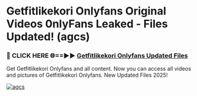 # Getfitlikekori Onlyfans Original Videos 0nlyFans Leaked - Files Updated! (agcs)

<h3>🔴 CLICK HERE 🌐==►► <a href="https://tinyurl.com/ehrbuxhb" rel="nofollow">Getfitlikekori Onlyfans Updated Files</a></h3>

Get Getfitlikekori Onlyfans and all content. Now you can access all videos and pictures of Getfitlikekori Onlyfans. New Updated Files 2025!

[![agcs](https://i.imgur.com/lVYEuWS.gif)](https://tinyurl.com/ehrbuxhb)
